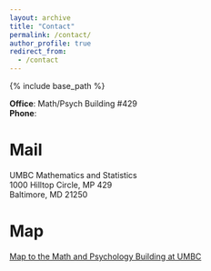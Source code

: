 ```yaml
---
layout: archive
title: "Contact"
permalink: /contact/
author_profile: true
redirect_from:
  - /contact
---
```


{% include base_path %}

**Office**: Math/Psych Building #429  
**Phone**:  


Mail
====
UMBC Mathematics and Statistics  
1000 Hilltop Circle, MP 429  
Baltimore, MD 21250

Map
===

[Map to the Math and Psychology Building at UMBC](https://maps.app.goo.gl/UDn1XnycAJzHUABVA)
